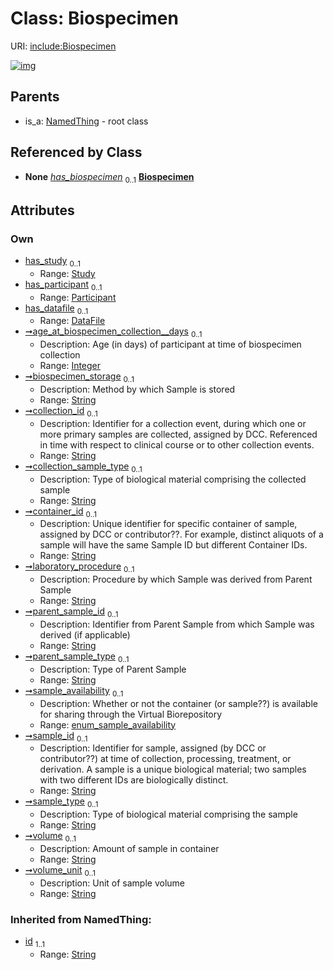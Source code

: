 
# Class: Biospecimen




URI: [include:Biospecimen](https://w3id.org/include/Biospecimen)


[![img](https://yuml.me/diagram/nofunky;dir:TB/class/[Study],[Participant],[NamedThing],[DataFile],[DataFile]<has_datafile%200..1-%20[Biospecimen&#124;age_at_biospecimen_collection__days:integer%20%3F;biospecimen_storage:string%20%3F;collection_id:string%20%3F;collection_sample_type:string%20%3F;container_id:string%20%3F;laboratory_procedure:string%20%3F;parent_sample_id:string%20%3F;parent_sample_type:string%20%3F;sample_availability:enum_sample_availability%20%3F;sample_id:string%20%3F;sample_type:string%20%3F;volume:string%20%3F;volume_unit:string%20%3F;id(i):string],[Participant]<has_participant%200..1-%20[Biospecimen],[Study]<has_study%200..1-%20[Biospecimen],[DataFile]-%20has_biospecimen%200..1>[Biospecimen],[NamedThing]^-[Biospecimen])](https://yuml.me/diagram/nofunky;dir:TB/class/[Study],[Participant],[NamedThing],[DataFile],[DataFile]<has_datafile%200..1-%20[Biospecimen&#124;age_at_biospecimen_collection__days:integer%20%3F;biospecimen_storage:string%20%3F;collection_id:string%20%3F;collection_sample_type:string%20%3F;container_id:string%20%3F;laboratory_procedure:string%20%3F;parent_sample_id:string%20%3F;parent_sample_type:string%20%3F;sample_availability:enum_sample_availability%20%3F;sample_id:string%20%3F;sample_type:string%20%3F;volume:string%20%3F;volume_unit:string%20%3F;id(i):string],[Participant]<has_participant%200..1-%20[Biospecimen],[Study]<has_study%200..1-%20[Biospecimen],[DataFile]-%20has_biospecimen%200..1>[Biospecimen],[NamedThing]^-[Biospecimen])

## Parents

 *  is_a: [NamedThing](NamedThing.md) - root class

## Referenced by Class

 *  **None** *[has_biospecimen](has_biospecimen.md)*  <sub>0..1</sub>  **[Biospecimen](Biospecimen.md)**

## Attributes


### Own

 * [has_study](has_study.md)  <sub>0..1</sub>
     * Range: [Study](Study.md)
 * [has_participant](has_participant.md)  <sub>0..1</sub>
     * Range: [Participant](Participant.md)
 * [has_datafile](has_datafile.md)  <sub>0..1</sub>
     * Range: [DataFile](DataFile.md)
 * [➞age_at_biospecimen_collection__days](biospecimen__age_at_biospecimen_collection__days.md)  <sub>0..1</sub>
     * Description: Age (in days) of participant at time of biospecimen collection
     * Range: [Integer](types/Integer.md)
 * [➞biospecimen_storage](biospecimen__biospecimen_storage.md)  <sub>0..1</sub>
     * Description: Method by which Sample is stored
     * Range: [String](types/String.md)
 * [➞collection_id](biospecimen__collection_id.md)  <sub>0..1</sub>
     * Description: Identifier for a collection event, during which one or more primary samples are collected, assigned by DCC. Referenced in time with respect to clinical course or to other collection events.
     * Range: [String](types/String.md)
 * [➞collection_sample_type](biospecimen__collection_sample_type.md)  <sub>0..1</sub>
     * Description: Type of biological material comprising the collected sample
     * Range: [String](types/String.md)
 * [➞container_id](biospecimen__container_id.md)  <sub>0..1</sub>
     * Description: Unique identifier for specific container of sample, assigned by DCC or contributor??. For example, distinct aliquots of a sample will have the same Sample ID but different Container IDs.
     * Range: [String](types/String.md)
 * [➞laboratory_procedure](biospecimen__laboratory_procedure.md)  <sub>0..1</sub>
     * Description: Procedure by which Sample was derived from Parent Sample
     * Range: [String](types/String.md)
 * [➞parent_sample_id](biospecimen__parent_sample_id.md)  <sub>0..1</sub>
     * Description: Identifier from Parent Sample from which Sample was derived (if applicable)
     * Range: [String](types/String.md)
 * [➞parent_sample_type](biospecimen__parent_sample_type.md)  <sub>0..1</sub>
     * Description: Type of Parent Sample
     * Range: [String](types/String.md)
 * [➞sample_availability](biospecimen__sample_availability.md)  <sub>0..1</sub>
     * Description: Whether or not the container (or sample??) is available for sharing through the Virtual Biorepository
     * Range: [enum_sample_availability](enum_sample_availability.md)
 * [➞sample_id](biospecimen__sample_id.md)  <sub>0..1</sub>
     * Description: Identifier for sample, assigned (by DCC or contributor??) at time of collection, processing, treatment, or derivation. A sample is a unique biological material; two samples with two different IDs are biologically distinct.
     * Range: [String](types/String.md)
 * [➞sample_type](biospecimen__sample_type.md)  <sub>0..1</sub>
     * Description: Type of biological material comprising the sample
     * Range: [String](types/String.md)
 * [➞volume](biospecimen__volume.md)  <sub>0..1</sub>
     * Description: Amount of sample in container
     * Range: [String](types/String.md)
 * [➞volume_unit](biospecimen__volume_unit.md)  <sub>0..1</sub>
     * Description: Unit of sample volume
     * Range: [String](types/String.md)

### Inherited from NamedThing:

 * [id](id.md)  <sub>1..1</sub>
     * Range: [String](types/String.md)
